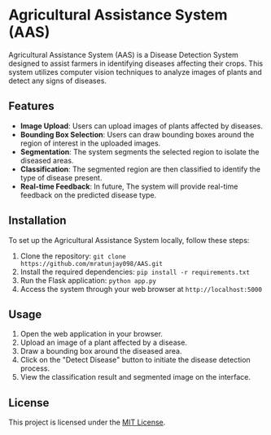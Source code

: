 # Agricultural Assistance System (AAS)

Agricultural Assistance System (AAS) is a Disease Detection System designed to assist farmers in identifying diseases affecting their crops. This system utilizes computer vision techniques to analyze images of plants and detect any signs of diseases.

## Features

- **Image Upload**: Users can upload images of plants affected by diseases.
- **Bounding Box Selection**: Users can draw bounding boxes around the region of interest in the uploaded images.
- **Segmentation**: The system segments the selected region to isolate the diseased areas.
- **Classification**: The segmented region are then classified to identify the type of disease present.
- **Real-time Feedback**: In future, The system will provide real-time feedback on the predicted disease type.

## Installation

To set up the Agricultural Assistance System locally, follow these steps:

1. Clone the repository: `git clone https://github.com/mratunjay098/AAS.git`
2. Install the required dependencies: `pip install -r requirements.txt`
3. Run the Flask application: `python app.py`
4. Access the system through your web browser at `http://localhost:5000`

## Usage

1. Open the web application in your browser.
2. Upload an image of a plant affected by a disease.
3. Draw a bounding box around the diseased area.
4. Click on the "Detect Disease" button to initiate the disease detection process.
5. View the classification result and segmented image on the interface.

## License

This project is licensed under the [MIT License](LICENSE).
